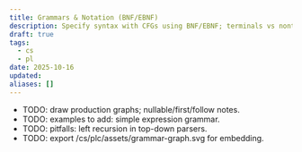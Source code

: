 ```yaml
---
title: Grammars & Notation (BNF/EBNF)
description: Specify syntax with CFGs using BNF/EBNF; terminals vs nonterminals.
draft: true
tags:
  - cs
  - pl
date: 2025-10-16
updated:
aliases: []
---
```

- TODO: draw production graphs; nullable/first/follow notes.
- TODO: examples to add: simple expression grammar.
- TODO: pitfalls: left recursion in top-down parsers.
- TODO: export /cs/plc/assets/grammar-graph.svg for embedding.
